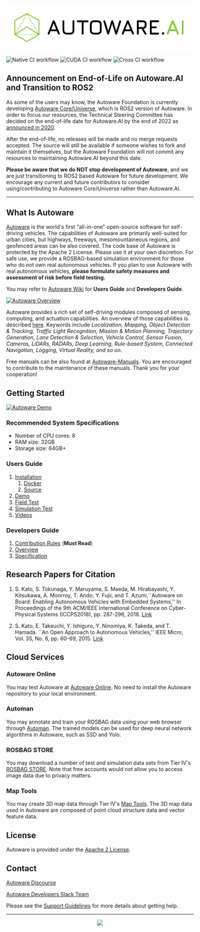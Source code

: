 [![Autoware.AI](docs/images/Autoware.AI-Logo-Typo-right.png)](https://github.com/Autoware-AI/autoware.ai)

![Native CI workflow](https://github.com/Autoware-AI/autoware.ai/workflows/Native%20CI%20workflow/badge.svg) ![CUDA CI workflow](https://github.com/Autoware-AI/autoware.ai/workflows/CUDA%20CI%20workflow/badge.svg) ![Cross CI workflow](https://github.com/Autoware-AI/autoware.ai/workflows/Cross%20CI%20workflow/badge.svg)

## Announcement on End-of-Life on Autoware.AI and Transition to ROS2
As some of the users may know, the Autoware Foundation is currently developing [Autoware Core/Universe](https://github.com/autowarefoundation/autoware), which is ROS2 version of Autoware. In order to focus our resources, the Technical Steering Committee has decided on the end-of-life date for Autoware.AI by the end of 2022 as [announced in 2020](https://discourse.ros.org/t/end-of-life-dates-for-autoware-ai/13750).

After the end-of-life, no releases will be made and no merge requests accepted. The source will still be available if someone wishes to fork and maintain it themselves, but the Autoware Foundation will not commit any resources to maintaining Autoware.AI beyond this date.

**Please be aware that we do NOT stop development of Autoware**, and we are just transitioning to ROS2 based Autoware for future development. We encourage any current and future contributors to consider using/contributing to Autoware Core/Universe rather than Autoware.AI.

---

## What Is Autoware

[Autoware](https://www.autoware.org) is the world's first "all-in-one" open-source software for self-driving vehicles. The capabilities of Autoware are primarily well-suited for urban cities, but highways, freeways, mesomountaineous regions, and geofenced areas can be also covered. The code base of Autoware is protected by the Apache 2 License. Please use it at your own discretion. For safe use, we provide a ROSBAG-based simulation environment for those who do not own real autonomous vehicles. If you plan to use Autoware with real autonomous vehicles, **please formulate safety measures and assessment of risk before field testing.**

You may refer to [Autoware Wiki](https://github.com/Autoware-AI/autoware.ai/wiki/home) for **Users Guide** and **Developers Guide**.


[![Autoware
Overview](docs/images/autoware_overview.png)](https://github.com/Autoware-AI/autoware.ai/wiki/Overview)

Autoware provides a rich set of self-driving modules composed of sensing, computing, and actuation capabilities. An overview of those capabilities is described [here](https://github.com/Autoware-AI/autoware.ai/wiki/Overview). Keywords include *Localization, Mapping, Object Detection & Tracking, Traffic Light Recognition, Mission & Motion Planning, Trajectory Generation, Lane Detection & Selection, Vehicle Control, Sensor Fusion, Cameras, LiDARs, RADARs, Deep Learning, Rule-based System, Connected Navigation, Logging, Virtual Reality, and so on*.

Free manuals can be also found at [Autoware-Manuals](https://github.com/CPFL/Autoware-Manuals). You are encouraged to contribute to the maintenance of these manuals. Thank you for your cooperation!

## Getting Started

[![Autoware Demo](docs/images/autoware_demo.png)](https://github.com/Autoware-AI/autoware.ai/wiki/Demo)

### Recommended System Specifications

- Number of CPU cores: 8
- RAM size: 32GB
- Storage size: 64GB+

### Users Guide

1. [Installation](https://github.com/Autoware-AI/autoware.ai/wiki/Installation)
    1. [Docker](https://github.com/Autoware-AI/autoware.ai/wiki/Docker)
    1. [Source](https://github.com/Autoware-AI/autoware.ai/wiki/Source-Build)
1. [Demo](https://github.com/Autoware-AI/autoware.ai/wiki/ROSBAG-Demo)
1. [Field Test](https://github.com/Autoware-AI/autoware.ai/wiki/Field-Test)
1. [Simulation Test](https://github.com/Autoware-AI/autoware.ai/wiki/Simulation-Demo)
1. [Videos](https://github.com/Autoware-AI/autoware.ai/wiki/Videos)

### Developers Guide

1. [Contribution Rules](https://github.com/Autoware-AI/autoware.ai/wiki/Contributing-to-Autoware) (**Must Read**)
1. [Overview](https://github.com/Autoware-AI/autoware.ai/wiki/Overvieww)
1. [Specification](https://github.com/Autoware-AI/autoware.ai/wiki/Specification)


## Research Papers for Citation

1. S. Kato, S. Tokunaga, Y. Maruyama, S. Maeda, M. Hirabayashi, Y. Kitsukawa, A. Monrroy, T. Ando, Y. Fujii, and T. Azumi,``Autoware on Board: Enabling Autonomous Vehicles with Embedded Systems,'' In Proceedings of the 9th ACM/IEEE International Conference on Cyber-Physical Systems (ICCPS2018),  pp. 287-296, 2018. [Link](https://dl.acm.org/citation.cfm?id=3207930)

2. S. Kato, E. Takeuchi, Y. Ishiguro, Y. Ninomiya, K. Takeda, and T. Hamada. ``An Open Approach to Autonomous Vehicles,'' IEEE Micro, Vol. 35, No. 6, pp. 60-69, 2015. [Link](https://ieeexplore.ieee.org/document/7368032/)

## Cloud Services

### Autoware Online

You may test Autoware at [Autoware Online](http://autoware.online/). No need to install the Autoware repository to your local environment.

### Automan

You may annotate and train your ROSBAG data using your web browser through [Automan](https://www.automan.ai). The trained models can be used for deep neural network algorithms in Autoware, such as SSD and Yolo.

### ROSBAG STORE

You may download a number of test and simulation data sets from Tier IV's [ROSBAG STORE](https://rosbag.tier4.jp). Note that free accounts would not allow you to access image data due to privacy matters.

### Map Tools

You may create 3D map data through Tier IV's [Map Tools](https://maptools.tier4.jp/). The 3D map data used in Autoware are composed of point cloud structure data and vector feature data.

## License

Autoware is provided under the [Apache 2 License](https://github.com/Autoware-AI/autoware.ai/blob/master/LICENSE).

## Contact

[Autoware Discourse](https://discourse.ros.org/c/autoware)

[Autoware Developers Slack Team](https://autoware.herokuapp.com/)

Please see the [Support Guidelines](https://github.com/Autoware-AI/autoware.ai/wiki/Support-guidelines) for more details about getting help.

***
<div align="center"><img src="docs/images/autoware_logo_1.png" width="400"/></div>
